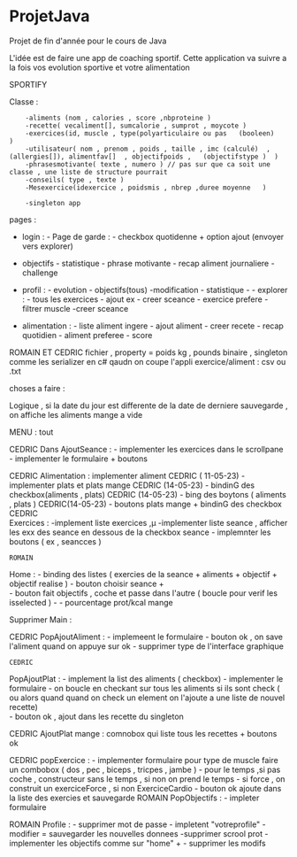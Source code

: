 # ProjetJava

Projet de fin d'année pour le cours de Java

L'idée est de faire une app de coaching sportif.
Cette application va suivre a la fois vos evolution sportive et votre alimentation

SPORTIFY

Classe :

        -aliments (nom , calories , score ,nbproteine )
    	-recette( vecaliment[], sumcalorie , sumprot , moycote )
    	-exercices(id, muscle , type(polyarticulaire ou pas   (booleen)   )
    	-utilisateur( nom , prenom , poids , taille , imc (calculé)  , (allergies[]), alimentfav[]  , objectifpoids , 	(objectifstype )  )
    	-phrasesmotivante( texte , numero ) // pas sur que ca soit une classe , une liste de structure pourrait
    	-conseils( type , texte )
        -Mesexercice(idexercice , poidsmis , nbrep ,duree moyenne   )

    	-singleton app

pages :

- login : - Page de garde : - checkbox quotidenne + option ajout (envoyer vers explorer)
- objectifs - statistique - phrase motivante - recap aliment journaliere - challenge
- profil : - evolution - objectifs(tous)
  -modification - statistique - - explorer : - tous les exercices - ajout ex - creer sceance - exercice prefere - filtrer muscle
  -creer sceance

- alimentation : - liste aliment ingere - ajout aliment - creer recete - recap quotidien - aliment preferee - score


ROMAIN ET CEDRIC 
fichier , property =  poids kg , pounds 
        binaire , singleton comme les serializer en c#  qaudn on coupe l'appli 
        exercice/aliment : csv ou .txt 
        



choses a faire : 


Logique , si la date du jour est differente de la date de derniere sauvegarde , on affiche les aliments mange a vide 

MENU :  tout 


CEDRIC
Dans AjoutSeance :  -       implementer les exercices dans le scrollpane   
                  -  implementer le formulaire + boutons 
                  
  CEDRIC 
 Alimentation  :  implementer aliment        CEDRIC ( 11-05-23)
                      -   implementer plats et plats mange CEDRIC (14-05-23)
                  - bindinG des checkbox(aliments , plats)  CEDRIC (14-05-23)
                  - bing des boytons ( aliments , plats )  CEDRIC(14-05-23)
                   - boutons plats mange + bindinG des checkbox 
  CEDRIC                 
  Exercices  : -implement liste exercices ,µ
                -implementer liste seance , afficher les exx des seance en dessous de la                                checkbox seance 
               -  implemnter les boutons ( ex , seancces ) 
        
        
    ROMAIN 
   Home :   - binding  des listes ( exercies de la seance + aliments + objectif + objectif realise ) 
             - bouton choisir seance +  
             - bouton fait objectifs , coche et passe dans l'autre  ( boucle pour verif les isselected ) 
             - 
             - pourcentage prot/kcal mange 
             
   Supprimer Main : 
   
   
   
   CEDRIC
   PopAjoutAliment :  - implemeent le formulaire 
                        - bouton ok , on save l'aliment quand on appuye sur ok 
                        - supprimer type de l'interface graphique 
                        
    CEDRIC               
   PopAjoutPlat :    - implement la list des aliments ( checkbox) 
                        -   implementer le formulaire 
                        - on boucle en checkant sur tous les aliments si ils sont check 
                        (  ou alors quand quand on check un element on l'ajoute a une liste de nouvel recette)  
                        - bouton ok , ajout dans les recette du singleton 
   
   CEDRIC
   AjoutPlat mange  :  comnobox qui liste tous les recettes  + boutons ok
   
   CEDRIC 
   popExercice  :  - implementer formulaire 
                           pour type de muscle faire un combobox ( dos , pec , biceps , tricpes , jambe ) 
                         - pour le temps ,si pas coche , constructeur sans le temps , si non on prend le temps 
                         - si force , on construit un exerciceForce , si non ExerciceCardio
                        - bouton ok ajoute dans la liste des exercies et sauvegarde 
   ROMAIN
   PopObjectifs : - impleter formulaire 
   
   
   ROMAIN
   Profile :  - supprimer mot de passe 
               - impletent "votreprofile" 
               - modifier = sauvegarder les nouvelles donnees 
               -supprimer scrool prot 
               -  implementer  les objectifs comme sur "home" + 
               - supprimer les modifs
             
   
             
                
                     
                        
